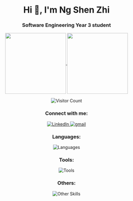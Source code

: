 <h1 align="center">Hi 👋, I'm Ng Shen Zhi</h1>

<p align="center">
<h3 align="center"><b>Software Engineering Year 3 student</b></h3>
</p>

<p align="center">
<a href="https://github.com/anuraghazra/github-readme-stats">
  <img height=200 align="center" src="https://github-readme-stats.vercel.app/api?username=ObsCure9277&theme=dark&hide=" />
</a>
<a href="https://github.com/anuraghazra/convoychat">
  <img height=200 align="center" src="https://github-readme-stats.vercel.app/api/top-langs?username=ObsCure9277&theme=dark&layout=compact&langs_count=10&exclude_repo=TARUMT-RSW-2325,ObsCure9277.github.io&card_width=300)"/>
</a>
</p>

<p align="center">
  <img src="https://profile-counter.glitch.me/{ObsCure9277}/count.svg" alt="Visitor Count" />
</p>

<h3 align="center">Connect with me:</h3>

<p align="center">
  <a href="https://www.linkedin.com/in/ng-shen-zhi-43126a361" target="blank">
    <img src="https://skillicons.dev/icons?i=linkedin" alt="LinkedIn" />
  </a>
  <a href="https://mail.google.com/mail/u/0/?fs=1&tf=cm&source=mailto&to=ngshenzhiwork@gmail.com" target="blank">
    <img src="https://skillicons.dev/icons?i=gmail" alt="gmail" />
  </a>
</p>

<h3 align="center">Languages:</h3>

<p align="center">
  <img src="https://go-skill-icons.vercel.app/api/icons?i=html,css,cpp,cs,js,java,dart" alt="Languages" />
</p>

<h3 align="center">Tools:</h3>

<p align="center">
  <img src="https://go-skill-icons.vercel.app/api/icons?i=vscode,visualstudio,androidstudio,flutter,oracle" alt="Tools" />
</p>

<h3 align="center">Others:</h3>

<p align="center">
  <img src="https://go-skill-icons.vercel.app/api/icons?i=canva,figma" alt="Other Skills" />
</p>


